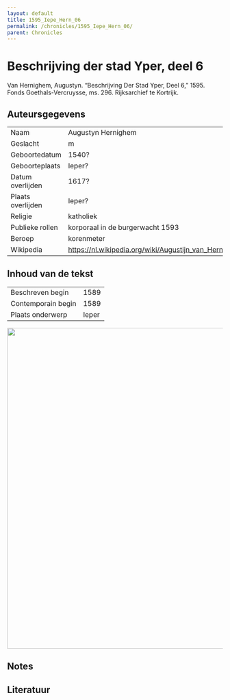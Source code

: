 ```yaml
---
layout: default
title: 1595_Iepe_Hern_06
permalink: /chronicles/1595_Iepe_Hern_06/
parent: Chronicles
--- 
```



# Beschrijving der stad Yper, deel 6 

Van Hernighem, Augustyn. “Beschrijving Der Stad Yper, Deel 6,” 1595. Fonds Goethals-Vercruysse, ms. 296. Rijksarchief te Kortrijk. 

## Auteursgegevens 

| | | 
| --------------- | --------------- | 
| Naam | Augustyn Hernighem | 
| Geslacht | m | 
| Geboortedatum | 1540? | 
| Geboorteplaats | Ieper? | 
| Datum overlijden | 1617? | 
| Plaats overlijden | Ieper? | 
| Religie | katholiek | 
| Publieke rollen | korporaal in de burgerwacht 1593 | 
| Beroep | korenmeter | 
| Wikipedia | https://nl.wikipedia.org/wiki/Augustijn_van_Hernighem | 

## Inhoud van de tekst 

| | | 
| --------------- | --------------- | 
| Beschreven begin | 1589 | 
| Contemporain begin | 1589 | 
| Plaats onderwerp | Ieper | 

[<img src="..\..\barplots_chronicles\1595_Iepe_Hern_06.jpg" width="750"/>](..\..\barplots_chronicles\1595_Iepe_Hern_06.jpg) 

## Notes 

## Literatuur 

